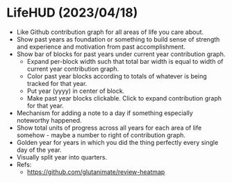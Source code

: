 # LifeHUD (2023/04/18)
- Like Github contribution graph for all areas of life you care about.
- Show past years as foundation or something to build sense of strength and experience and motivation from past accomplishment.
- Show bar of blocks for past years under current year contribution graph.
    + Expand per-block width such that total bar width is equal to width of current year contribution graph.
    + Color past year blocks according to totals of whatever is being tracked for that year.
    + Put year (yyyy) in center of block.
    + Make past year blocks clickable. Click to expand contribution graph for that year.
- Mechanism for adding a note to a day if something especially noteworthy happened.
- Show total units of progress across all years for each area of life somehow - maybe a number to right of contribution graph.
- Golden year for years in which you did the thing perfectly every single day of the year.
- Visually split year into quarters.
- Refs:
    + https://github.com/glutanimate/review-heatmap
